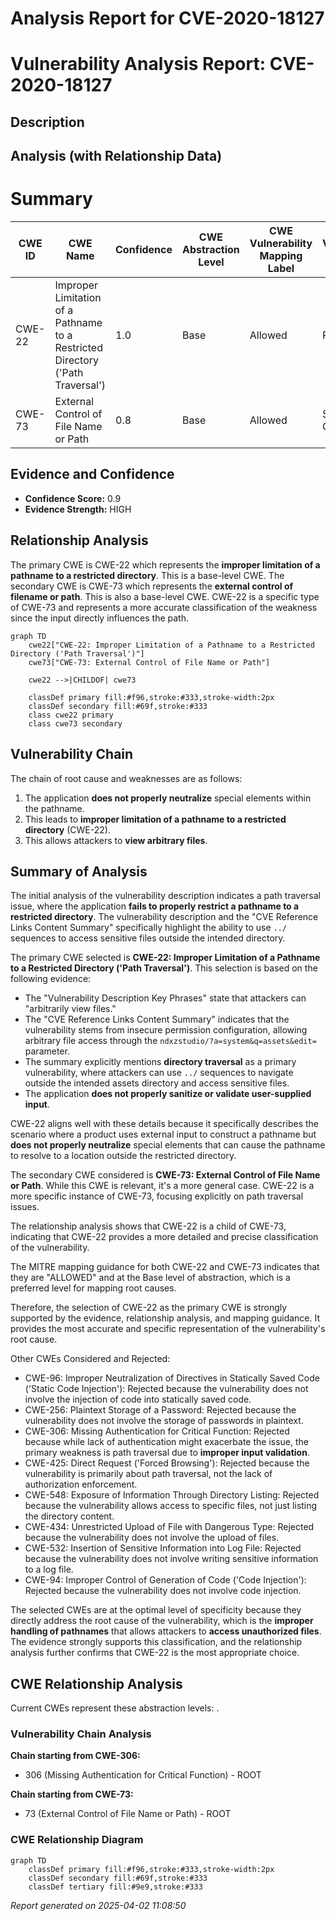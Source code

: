 # Analysis Report for CVE-2020-18127

# Vulnerability Analysis Report: CVE-2020-18127

## Description



## Analysis (with Relationship Data)

# Summary
| CWE ID | CWE Name | Confidence | CWE Abstraction Level | CWE Vulnerability Mapping Label | CWE-Vulnerability Mapping Notes |
|---|---|---|---|---|---|
| CWE-22 | Improper Limitation of a Pathname to a Restricted Directory ('Path Traversal') | 1.0 | Base | Allowed | Primary CWE |
| CWE-73 | External Control of File Name or Path | 0.8 | Base | Allowed | Secondary Candidate |

## Evidence and Confidence

*   **Confidence Score:** 0.9
*   **Evidence Strength:** HIGH

## Relationship Analysis
The primary CWE is CWE-22 which represents the **improper limitation of a pathname to a restricted directory**. This is a base-level CWE. The secondary CWE is CWE-73 which represents the **external control of filename or path**. This is also a base-level CWE. CWE-22 is a specific type of CWE-73 and represents a more accurate classification of the weakness since the input directly influences the path.

```mermaid
graph TD
    cwe22["CWE-22: Improper Limitation of a Pathname to a Restricted Directory ('Path Traversal')"]
    cwe73["CWE-73: External Control of File Name or Path"]
    
    cwe22 -->|CHILDOF| cwe73
    
    classDef primary fill:#f96,stroke:#333,stroke-width:2px
    classDef secondary fill:#69f,stroke:#333
    class cwe22 primary
    class cwe73 secondary
```

## Vulnerability Chain
The chain of root cause and weaknesses are as follows:
1.  The application **does not properly neutralize** special elements within the pathname.
2.  This leads to **improper limitation of a pathname to a restricted directory** (CWE-22).
3.  This allows attackers to **view arbitrary files**.

## Summary of Analysis
The initial analysis of the vulnerability description indicates a path traversal issue, where the application **fails to properly restrict a pathname to a restricted directory**. The vulnerability description and the "CVE Reference Links Content Summary" specifically highlight the ability to use `../` sequences to access sensitive files outside the intended directory.

The primary CWE selected is **CWE-22: Improper Limitation of a Pathname to a Restricted Directory ('Path Traversal')**. This selection is based on the following evidence:

*   The "Vulnerability Description Key Phrases" state that attackers can "arbitrarily view files."
*   The "CVE Reference Links Content Summary" indicates that the vulnerability stems from insecure permission configuration, allowing arbitrary file access through the `ndxzstudio/?a=system&q=assets&edit=` parameter.
*   The summary explicitly mentions **directory traversal** as a primary vulnerability, where attackers can use `../` sequences to navigate outside the intended assets directory and access sensitive files.
*   The application **does not properly sanitize or validate user-supplied input**.

CWE-22 aligns well with these details because it specifically describes the scenario where a product uses external input to construct a pathname but **does not properly neutralize** special elements that can cause the pathname to resolve to a location outside the restricted directory.

The secondary CWE considered is **CWE-73: External Control of File Name or Path**. While this CWE is relevant, it's a more general case. CWE-22 is a more specific instance of CWE-73, focusing explicitly on path traversal issues.

The relationship analysis shows that CWE-22 is a child of CWE-73, indicating that CWE-22 provides a more detailed and precise classification of the vulnerability.

The MITRE mapping guidance for both CWE-22 and CWE-73 indicates that they are "ALLOWED" and at the Base level of abstraction, which is a preferred level for mapping root causes.

Therefore, the selection of CWE-22 as the primary CWE is strongly supported by the evidence, relationship analysis, and mapping guidance. It provides the most accurate and specific representation of the vulnerability's root cause.

Other CWEs Considered and Rejected:

*   CWE-96: Improper Neutralization of Directives in Statically Saved Code ('Static Code Injection'): Rejected because the vulnerability does not involve the injection of code into statically saved code.
*   CWE-256: Plaintext Storage of a Password: Rejected because the vulnerability does not involve the storage of passwords in plaintext.
*   CWE-306: Missing Authentication for Critical Function: Rejected because while lack of authentication might exacerbate the issue, the primary weakness is path traversal due to **improper input validation**.
*   CWE-425: Direct Request ('Forced Browsing'): Rejected because the vulnerability is primarily about path traversal, not the lack of authorization enforcement.
*   CWE-548: Exposure of Information Through Directory Listing: Rejected because the vulnerability allows access to specific files, not just listing the directory content.
*   CWE-434: Unrestricted Upload of File with Dangerous Type: Rejected because the vulnerability does not involve the upload of files.
*   CWE-532: Insertion of Sensitive Information into Log File: Rejected because the vulnerability does not involve writing sensitive information to a log file.
*   CWE-94: Improper Control of Generation of Code ('Code Injection'): Rejected because the vulnerability does not involve code injection.

The selected CWEs are at the optimal level of specificity because they directly address the root cause of the vulnerability, which is the **improper handling of pathnames** that allows attackers to **access unauthorized files**. The evidence strongly supports this classification, and the relationship analysis further confirms that CWE-22 is the most appropriate choice.


## CWE Relationship Analysis

Current CWEs represent these abstraction levels: .


### Vulnerability Chain Analysis

**Chain starting from CWE-306:**
- 306 (Missing Authentication for Critical Function) - ROOT


**Chain starting from CWE-73:**
- 73 (External Control of File Name or Path) - ROOT



### CWE Relationship Diagram

```mermaid
graph TD
    classDef primary fill:#f96,stroke:#333,stroke-width:2px
    classDef secondary fill:#69f,stroke:#333
    classDef tertiary fill:#9e9,stroke:#333
```



*Report generated on 2025-04-02 11:08:50*
